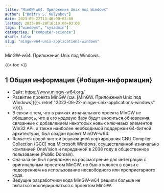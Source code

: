 ```yaml
---
title: "MinGW-w64. Приложения Unix под Windows"
author: ["Dmitry S. Kulyabov"]
date: 2023-09-22T13:46:00+03:00
lastmod: 2023-09-28T16:19:00+03:00
tags: ["windows", "sysadmin"]
categories: ["computer-science"]
draft: false
slug: "mingw-w64-unix-applications-windows"
---
```


MinGW-w64. Приложения Unix под Windows.

<!--more-->

{{< toc >}}


## <span class="section-num">1</span> Общая информация {#общая-информация}

-   Сайт: <https://www.mingw-w64.org/>
-   Развитие проекта MinGW (см. [MinGW. Приложения Unix под Windows]({{< relref "2023-09-22-mingw-unix-applications-windows" >}})).
-   В связи с тем, что в рамках изначального проекта MinGW не обещалось, что в его кодовую базу будут вноситься обновления, связанные с добавлением некоторых новых ключевых элементов Win32 API, а также наиболее необходимой поддержки 64-битной архитектуры, был создан проект MinGW-w64.
-   Является новой чистой реализацией портирования GNU Compiler Collection (GCC) под Microsoft Windows, осуществленной изначально компанией OneVision и переданной в 2008 году в общественное пользование (Public Domain).
-   Сначала он был предложен на рассмотрение для интеграции с оригинальным проектом MinGW, но был отклонен в связи с подозрением на использование несвободного или проприетарного кода.
-   Ведущие разработчики кода MinGW-w64 решили больше не пытаться кооперироваться с проектом MinGW.

